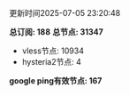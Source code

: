 更新时间2025-07-05 23:20:48

**总订阅: 188**
**总节点: 31347**
- vless节点: 10934
- hysteria2节点: 4

**google ping有效节点: 167**
